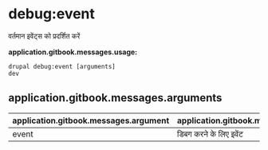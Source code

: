 # debug:event
वर्तमान इवेंट्स को प्रदर्शित करें

**application.gitbook.messages.usage:**
```
drupal debug:event [arguments]
dev
```

## application.gitbook.messages.arguments
application.gitbook.messages.argument | application.gitbook.messages.details
---------|-------------
event | डिबग करने के लिए इवेंट
